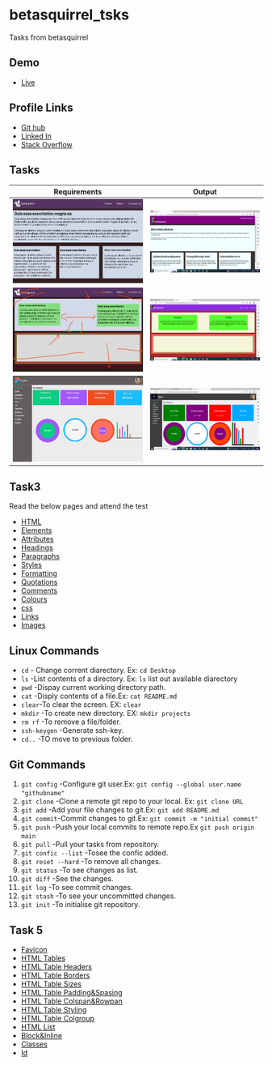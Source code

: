 # betasquirrel_tsks

Tasks from betasquirrel

## Demo

- [Live](https://rasheedaillias88.github.io/betasquirrel_tsks/)

## Profile Links

- [Git hub](https://github.com/rasheedaillias88)
- [Linked In](https://www.linkedin.com/in/rasheeda-illias-3aab52265/)
- [Stack Overflow](https://stackoverflow.com/users/21203562/rasheedaillias)

## Tasks

| Requirements                | Output                    |
| --------------------------- | ------------------------- |
| ![Task1](images/task1.jpeg) | ![out1](images/task1.png) |
| ![Task2](images/task2.jpeg) | ![out2](images/task2.png) |
| ![Task4](images/task4.jpeg) | ![out3](images/task4.png) |

## Task3

Read the below pages and attend the test

- [HTML](https:/www.w3schools.com/html/default.asp)
- [Elements](https://www.w3schools.com/html/html_elements.asp)
- [Attributes](https://www.w3schools.com/html/html_attributes.asp)
- [Headings](https://www.w3schools.com/html/html_headings.asp)
- [Paragraphs](https://www.w3schools.com/html/html_paragraphs.asp)
- [Styles](https://www.w3schools.com/html/html_styles.asp)
- [Formatting](https://www.w3schools.com/html/html_formatting.asp)
- [Quotations](https://www.w3schools.com/html/html_quotations_elemens.asp)
- [Comments](https://www.w3schools.com/html/html_comments.asp)
- [Colours](https://www.w3schools.com/html/html_colors.asp)
- [css](https://www.w3schools.com/html/html_css.asp)
- [Links](https://www.w3schools.com/html/html_links.asp)
- [Images](https://www.w3schools.com/html/html_images.asp)

## Linux Commands

- `cd` - Change corrent diarectory. Ex: `cd Desktop`
- `ls` -List contents of a directory. Ex: `ls` list out available diarectory
- `pwd` -Dispay current working directory path.
- `cat` -Disply contents of a file.Ex: `cat README.md`
- `clear`-To clear the screen. EX: `clear`
- `mkdir` -To create new directory. EX: `mkdir projects`
- `rm rf` -To remove a file/folder.
- `ssh-keygen` -Generate ssh-key.
- `cd..` -TO move to previous folder.

## Git Commands

1. `git config` -Configure git user.Ex: `git config --global user.name "githubname"`
2. `git clone` -Clone a remote git repo to your local. Ex: `git clone URL`
3. `git add` -Add your file changes to git.Ex: `git add README.md`
4. `git commit`-Commit changes to git.Ex: `git commit -m "initial commit"`
5. `git push` -Push your local commits to remote repo.Ex `git push origin main`
6. `git pull` -Pull your tasks from repository.
7. `git confic --list` -Tosee the confic added.
8. `git reset --hard` -To remove all changes.
9. `git status` -To see changes as list.
10. `git diff` -See the changes.
11. `git log` -To see commit changes.
12. `git stash` -To see your uncommitted changes.
13. `git init` -To initialise git repository.

## Task 5

- [Favicon](https://www.w3schools.com/html/favicon_asp)
- [HTML Tables](https://www.w3schools.com/html/html_tables.asp)
- [HTML Table Headers](https://www.w3schools.com/html/html_table_headers.asp)
- [HTML Table Borders](https://www.w3schools.com/html/html_table_borders.asp)
- [HTML Table Sizes](https://www.w3schools.com/html/html_table_sizes.asp)
- [HTML Table Padding&Spasing](https://www.w3schools.com/html/html_table_padding_spacing.asp)
- [HTML Table Colspan&Rowpan](https://www.w3schools.com/html/html_table_colspan_rowspan.asp)
- [HTML Table Styling](https://www.w3schools.com/html/html_table_styling.asp)
- [HTML Table Colgroup](https://www.w3schools.com/html/html_table_colgroup.asp)
- [HTML List](https://www.w3schools.com/html/html_lists.asp)
- [Block&Inline](https://www.w3schools.com/html/html_blocks.asp)
- [Classes](https://www.w3schools.com/html/html_classes.asp)
- [Id](https://www.w3schools.com/html/html_id.asp)
